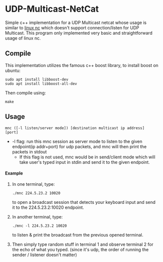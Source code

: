 # UDP-Multicast-NetCat

Simple c++ implementation for a UDP Multicast netcat whose usage is similar to [linux nc](https://linux.die.net/man/1/nc) which doesn't support connection/listen for UDP Multicast. This program only implemented very basic and straightforward usage of linux nc. 



## Compile

This implementation utilizes the famous c++ boost library, to install boost on ubuntu:

```shell
sudo apt install libboost-dev
sudo apt install libboost-all-dev
```

Then compile using:

```shell
make
```

   

## Usage

```shell
mnc ([-l listen/server mode]) [destination multicast ip address] [port]
```

* -l flag: run this mnc session as server mode to listen to the given endpoint(ip addr+port) for udp packets, and mnc will then print the packets in stdout 
  * If this flag is not used, mnc would be in send/client mode which will take user's typed input in stdin and send it to the given endpoint.

#### Example

1. In one terminal, type:

   ```shell
   ./mnc 224.5.23.2 10020
   ```

   to open a broadcast session that detects your keyboard input and send it to the 224.5.23.2:10020 endpoint.

2. In another terminal, type:

   ```shell
   ./mnc -l 224.5.23.2 10020
   ```

   to listen & print the broadcast from the previous opened terminal.

3. Then simply type random stuff in terminal 1 and observe terminal 2 for the echo of what you typed. (since it's udp, the order of running the sender / listener doesn't matter)

